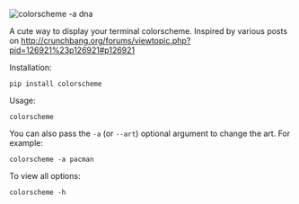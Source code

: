 
![colorscheme -a dna](http://i.imgur.com/VEijpDS.png)

A cute way to display your terminal colorscheme.
Inspired by various posts on http://crunchbang.org/forums/viewtopic.php?pid=126921%23p126921#p126921

Installation:

`pip install colorscheme`

Usage:

`colorscheme`

You can also pass the `-a` (or `--art`) optional argument to change the art. For example: 

`colorscheme -a pacman`

To view all options:

`colorscheme -h`
